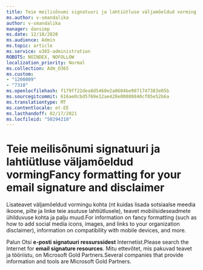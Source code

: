 ```yaml
---
title: Teie meilisõnumi signatuuri ja lahtiütluse väljamõeldud vorming
ms.author: v-smandalika
author: v-smandalika
manager: dansimp
ms.date: 12/18/2020
ms.audience: Admin
ms.topic: article
ms.service: o365-administration
ROBOTS: NOINDEX, NOFOLLOW
localization_priority: Normal
ms.collection: Adm_O365
ms.custom:
- "1200009"
- "7310"
ms.openlocfilehash: f179ff22dea8d5460e2a0604be9071747383e05b
ms.sourcegitcommit: 616ae0cbd5769e12ae428e00088840cf05e52b6a
ms.translationtype: MT
ms.contentlocale: et-EE
ms.lasthandoff: 02/17/2021
ms.locfileid: "50294218"
---
```

# <a name="fancy-formatting-for-your-email-signature-and-disclaimer"></a><span data-ttu-id="0eb95-102">Teie meilisõnumi signatuuri ja lahtiütluse väljamõeldud vorming</span><span class="sxs-lookup"><span data-stu-id="0eb95-102">Fancy formatting for your email signature and disclaimer</span></span>
<span data-ttu-id="0eb95-103">Lisateavet väljamõeldud vormingu kohta (nt kuidas lisada sotsiaalse meedia ikoone, pilte ja linke teie asutuse lahtiütlusele), teavet mobiilsideseadmete ühilduvuse kohta ja palju muud.</span><span class="sxs-lookup"><span data-stu-id="0eb95-103">For information on fancy formatting (such as how to add social media icons, images, and links to your organization disclaimer), information on compatibility with mobile devices, and more.</span></span>

<span data-ttu-id="0eb95-104">Palun Otsi **e-posti signatuuri ressurssidest** Internetist.</span><span class="sxs-lookup"><span data-stu-id="0eb95-104">Please search the Internet for **email signature resources**.</span></span> <span data-ttu-id="0eb95-105">Mitu ettevõtet, mis pakuvad teavet ja tööriistu, on Microsoft Gold Partners.</span><span class="sxs-lookup"><span data-stu-id="0eb95-105">Several companies that provide information and tools are Microsoft Gold Partners.</span></span>
